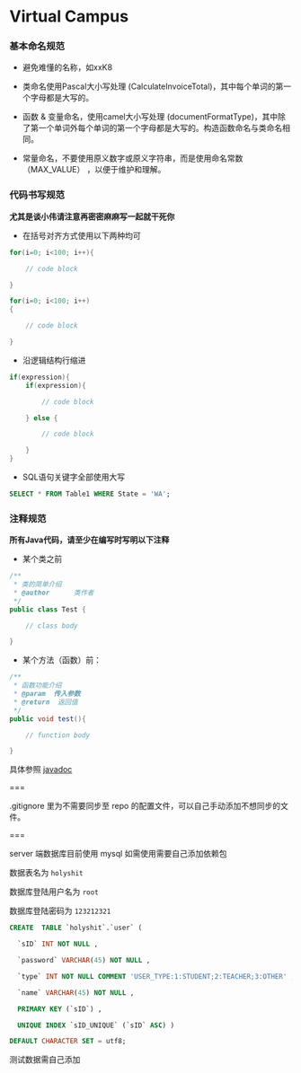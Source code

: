 Virtual Campus
========

### 基本命名规范

* 避免难懂的名称，如xxK8

* 类命名使用Pascal大小写处理 (CalculateInvoiceTotal)，其中每个单词的第一个字母都是大写的。

* 函数 & 变量命名，使用camel大小写处理 (documentFormatType)，其中除了第一个单词外每个单词的第一个字母都是大写的。构造函数命名与类命名相同。

* 常量命名，不要使用原义数字或原义字符串，而是使用命名常数（MAX_VALUE） ，以便于维护和理解。

### 代码书写规范

**尤其是谈小伟请注意再密密麻麻写一起就干死你**

* 在括号对齐方式使用以下两种均可

```java
for(i=0; i<100; i++){

	// code block

}

for(i=0; i<100; i++)
{

	// code block

}

```

* 沿逻辑结构行缩进


```java
if(expression){
	if(expression){

		// code block

	} else {

		// code block

	}
}
```

* SQL语句关键字全部使用大写

```sql
SELECT * FROM Table1 WHERE State = 'WA';
```

### 注释规范

**所有Java代码，请至少在编写时写明以下注释**

* 某个类之前

```java
/**
 * 类的简单介绍
 * @author      类作者
 */
public class Test {

	// class body

}
```

* 某个方法（函数）前：

```java
/**
 * 函数功能介绍
 * @param  传入参数
 * @return  返回值
 */
public void test(){

	// function body

}
```
具体参照 [javadoc](http://en.wikipedia.org/wiki/Javadoc)

===

.gitignore 里为不需要同步至 repo 的配置文件，可以自己手动添加不想同步的文件。

===

server 端数据库目前使用 mysql 如需使用需要自己添加依赖包

数据表名为 `holyshit`

数据库登陆用户名为 `root`

数据库登陆密码为 `123212321`

```sql
CREATE  TABLE `holyshit`.`user` (

  `sID` INT NOT NULL ,

  `password` VARCHAR(45) NOT NULL ,

  `type` INT NOT NULL COMMENT 'USER_TYPE:1:STUDENT;2:TEACHER;3:OTHER' ,

  `name` VARCHAR(45) NOT NULL ,

  PRIMARY KEY (`sID`) ,

  UNIQUE INDEX `sID_UNIQUE` (`sID` ASC) )

DEFAULT CHARACTER SET = utf8;
```

测试数据需自己添加
